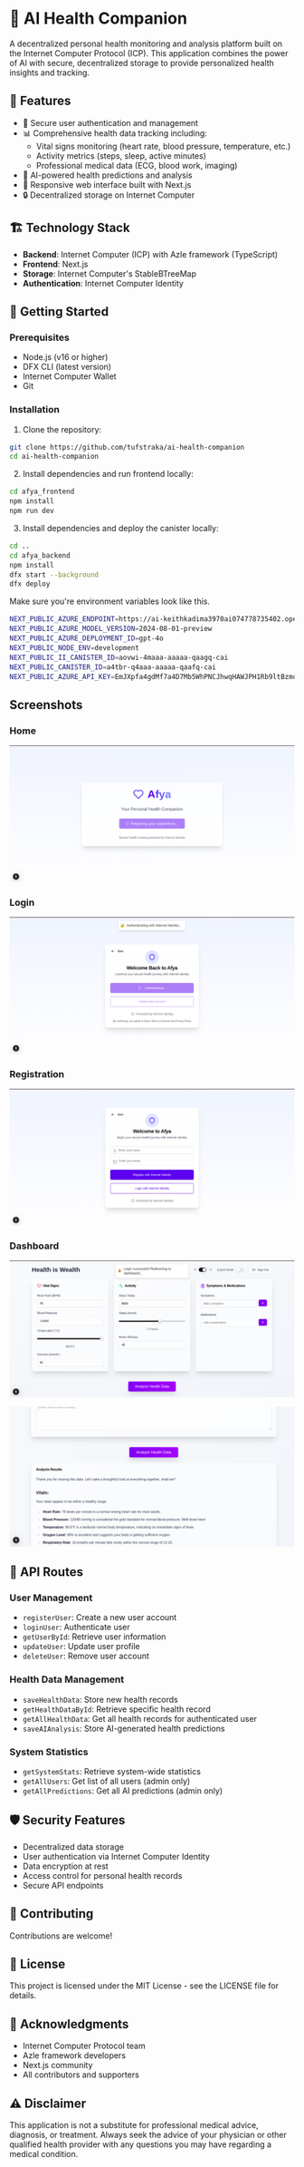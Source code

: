 # 🏥 AI Health Companion

A decentralized personal health monitoring and analysis platform built on the Internet Computer Protocol (ICP). This application combines the power of AI with secure, decentralized storage to provide personalized health insights and tracking.

## 🌟 Features

- 🔐 Secure user authentication and management
- 📊 Comprehensive health data tracking including:
  - Vital signs monitoring (heart rate, blood pressure, temperature, etc.)
  - Activity metrics (steps, sleep, active minutes)
  - Professional medical data (ECG, blood work, imaging)
- 🤖 AI-powered health predictions and analysis
- 📱 Responsive web interface built with Next.js
- 🔒 Decentralized storage on Internet Computer

## 🏗️ Technology Stack

- **Backend**: Internet Computer (ICP) with Azle framework (TypeScript)
- **Frontend**: Next.js
- **Storage**: Internet Computer's StableBTreeMap
- **Authentication**: Internet Computer Identity

## 🚀 Getting Started

### Prerequisites

- Node.js (v16 or higher)
- DFX CLI (latest version)
- Internet Computer Wallet
- Git

### Installation

1. Clone the repository:
```bash
git clone https://github.com/tufstraka/ai-health-companion
cd ai-health-companion
```

2. Install dependencies and run frontend locally:
```bash
cd afya_frontend
npm install
npm run dev
```

3. Install dependencies and deploy the canister locally:
```bash
cd ..
cd afya_backend
npm install
dfx start --background
dfx deploy
```
Make sure you're environment variables look like this.  

```bash
NEXT_PUBLIC_AZURE_ENDPOINT=https://ai-keithkadima3970ai074778735402.openai.azure.com/openai/deployments/gpt-4o/chat/completions?api-version=2024-08-01-preview
NEXT_PUBLIC_AZURE_MODEL_VERSION=2024-08-01-preview
NEXT_PUBLIC_AZURE_DEPLOYMENT_ID=gpt-4o
NEXT_PUBLIC_NODE_ENV=development
NEXT_PUBLIC_II_CANISTER_ID=aovwi-4maaa-aaaaa-qaagq-cai
NEXT_PUBLIC_CANISTER_ID=a4tbr-q4aaa-aaaaa-qaafq-cai
NEXT_PUBLIC_AZURE_API_KEY=EmJXpfa4gdMf7a4D7Mb5WhPNCJhwqHAWJPH1Rb9ltBzmqLMq56GtJQQJ99ALACYeBjFXJ3w3AAAAACOG1Yfo
```

## Screenshots

### Home
![Home](Outassets/home.png) 

### Login 
![Login](Outassets/login.png)

### Registration
![Registration](Outassets/register.png)

### Dashboard
![Dashboard](Outassets/dashboard.png)

![Dashboard Results](Outassets/dashboardResults.png)

## 🔄 API Routes

### User Management

- `registerUser`: Create a new user account
- `loginUser`: Authenticate user
- `getUserById`: Retrieve user information
- `updateUser`: Update user profile
- `deleteUser`: Remove user account

### Health Data Management

- `saveHealthData`: Store new health records
- `getHealthDataById`: Retrieve specific health record
- `getAllHealthData`: Get all health records for authenticated user
- `saveAIAnalysis`: Store AI-generated health predictions

### System Statistics

- `getSystemStats`: Retrieve system-wide statistics
- `getAllUsers`: Get list of all users (admin only)
- `getAllPredictions`: Get all AI predictions (admin only)


## 🛡️ Security Features

- Decentralized data storage
- User authentication via Internet Computer Identity
- Data encryption at rest
- Access control for personal health records
- Secure API endpoints

## 🤝 Contributing

Contributions are welcome! 

## 📝 License

This project is licensed under the MIT License - see the LICENSE file for details.

## 🙏 Acknowledgments

- Internet Computer Protocol team
- Azle framework developers
- Next.js community
- All contributors and supporters

## ⚠️ Disclaimer

This application is not a substitute for professional medical advice, diagnosis, or treatment. Always seek the advice of your physician or other qualified health provider with any questions you may have regarding a medical condition.
